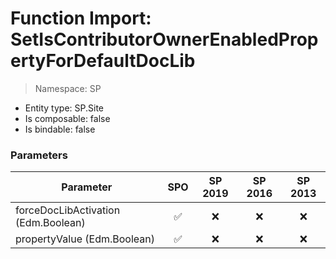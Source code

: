 # Function Import: SetIsContributorOwnerEnabledPropertyForDefaultDocLib

> Namespace: SP

- Entity type: SP.Site
- Is composable: false
- Is bindable: false

### Parameters

Parameter | SPO | SP 2019 | SP 2016 | SP 2013
----------|:---:|:-------:|:-------:|:-------:
forceDocLibActivation (Edm.Boolean) | ✅ | ❌ | ❌ | ❌
propertyValue (Edm.Boolean) | ✅ | ❌ | ❌ | ❌